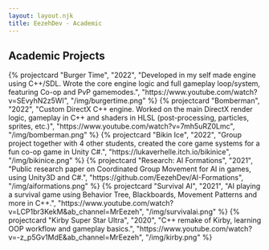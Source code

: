 ```yaml
---
layout: layout.njk
title: EezehDev - Academic
---
```


<section class="games">
  <h2 class="grid-title">Academic Projects</h2>
  <div class="project-grid container">
    {% projectcard "Burger Time", "2022", "Developed in my self made engine using C++/SDL. Wrote the core engine logic and full gameplay loop/system, featuring Co-op and PvP gamemodes.", "https://www.youtube.com/watch?v=SEvyhN2z5WI", "/img/burgertime.png" %}
    {% projectcard "Bomberman", "2022", "Custom DirectX C++ engine. Worked on the main DirectX render logic, gameplay in C++ and shaders in HLSL (post-processing, particles, sprites, etc.)", "https://www.youtube.com/watch?v=7mh5uRZ0Lmc", "/img/bomberman.png" %}
    {% projectcard "Bikin Ice", "2022", "Group project together with 4 other students, created the core game systems for a fun co-op game in Unity C#.", "https://lukaverhelle.itch.io/bikinice", "/img/bikinice.png" %}
    {% projectcard "Research: AI Formations", "2021", "Public research paper on Coordinated Group Movement for AI in games, using Unity3D and C#.", "https://github.com/EezehDev/AI-Formations", "/img/aiformations.png" %}
    {% projectcard "Survival AI", "2021", "AI playing a survival game using Behavior Tree, Blackboards, Movement Patterns and more in C++.", "https://www.youtube.com/watch?v=LCP1br3KekM&ab_channel=MrEezeh", "/img/survivalai.png" %}
    {% projectcard "Kirby Super Star Ultra", "2020", "C++ remake of Kirby, learning OOP workflow and gameplay basics.", "https://www.youtube.com/watch?v=-z_p5Gv1MdE&ab_channel=MrEezeh", "/img/kirby.png" %}
  </div>
</section>